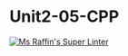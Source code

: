 # Unit2-05-CPP
[![Ms Raffin's Super Linter](https://github.com/ICS3U-C-Programming-HiabGm/Unit2-05-CPP/workflows/Mr%20Coxall's%20Super%20Linter/badge.svg)](https://github.com/ICS3U-C-Programming-HiabGm/Unit2-05-CPP/actions/)
